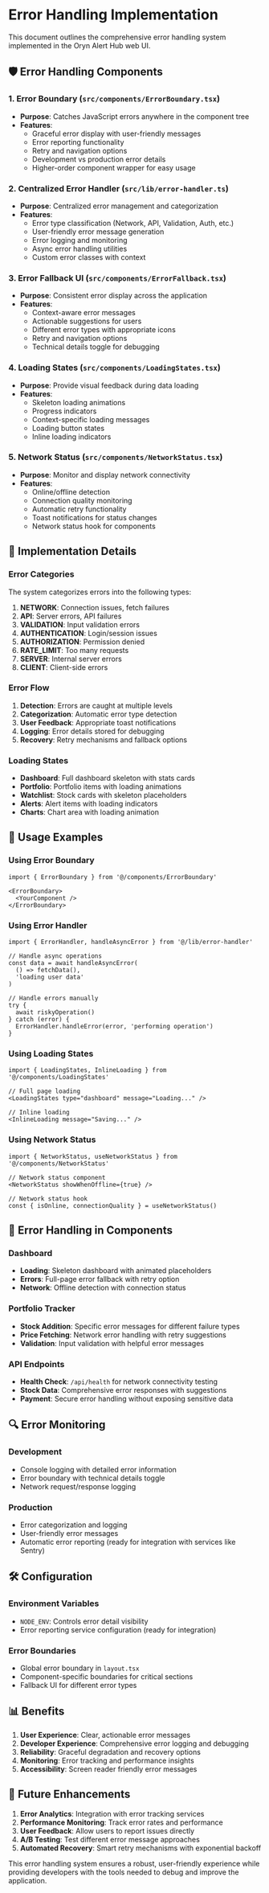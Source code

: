 # Error Handling Implementation

This document outlines the comprehensive error handling system implemented in the Oryn Alert Hub web UI.

## 🛡️ Error Handling Components

### 1. Error Boundary (`src/components/ErrorBoundary.tsx`)
- **Purpose**: Catches JavaScript errors anywhere in the component tree
- **Features**:
  - Graceful error display with user-friendly messages
  - Error reporting functionality
  - Retry and navigation options
  - Development vs production error details
  - Higher-order component wrapper for easy usage

### 2. Centralized Error Handler (`src/lib/error-handler.ts`)
- **Purpose**: Centralized error management and categorization
- **Features**:
  - Error type classification (Network, API, Validation, Auth, etc.)
  - User-friendly error message generation
  - Error logging and monitoring
  - Async error handling utilities
  - Custom error classes with context

### 3. Error Fallback UI (`src/components/ErrorFallback.tsx`)
- **Purpose**: Consistent error display across the application
- **Features**:
  - Context-aware error messages
  - Actionable suggestions for users
  - Different error types with appropriate icons
  - Retry and navigation options
  - Technical details toggle for debugging

### 4. Loading States (`src/components/LoadingStates.tsx`)
- **Purpose**: Provide visual feedback during data loading
- **Features**:
  - Skeleton loading animations
  - Progress indicators
  - Context-specific loading messages
  - Loading button states
  - Inline loading indicators

### 5. Network Status (`src/components/NetworkStatus.tsx`)
- **Purpose**: Monitor and display network connectivity
- **Features**:
  - Online/offline detection
  - Connection quality monitoring
  - Automatic retry functionality
  - Toast notifications for status changes
  - Network status hook for components

## 🔧 Implementation Details

### Error Categories
The system categorizes errors into the following types:

1. **NETWORK**: Connection issues, fetch failures
2. **API**: Server errors, API failures
3. **VALIDATION**: Input validation errors
4. **AUTHENTICATION**: Login/session issues
5. **AUTHORIZATION**: Permission denied
6. **RATE_LIMIT**: Too many requests
7. **SERVER**: Internal server errors
8. **CLIENT**: Client-side errors

### Error Flow
1. **Detection**: Errors are caught at multiple levels
2. **Categorization**: Automatic error type detection
3. **User Feedback**: Appropriate toast notifications
4. **Logging**: Error details stored for debugging
5. **Recovery**: Retry mechanisms and fallback options

### Loading States
- **Dashboard**: Full dashboard skeleton with stats cards
- **Portfolio**: Portfolio items with loading animations
- **Watchlist**: Stock cards with skeleton placeholders
- **Alerts**: Alert items with loading indicators
- **Charts**: Chart area with loading animation

## 🚀 Usage Examples

### Using Error Boundary
```tsx
import { ErrorBoundary } from '@/components/ErrorBoundary'

<ErrorBoundary>
  <YourComponent />
</ErrorBoundary>
```

### Using Error Handler
```tsx
import { ErrorHandler, handleAsyncError } from '@/lib/error-handler'

// Handle async operations
const data = await handleAsyncError(
  () => fetchData(),
  'loading user data'
)

// Handle errors manually
try {
  await riskyOperation()
} catch (error) {
  ErrorHandler.handleError(error, 'performing operation')
}
```

### Using Loading States
```tsx
import { LoadingStates, InlineLoading } from '@/components/LoadingStates'

// Full page loading
<LoadingStates type="dashboard" message="Loading..." />

// Inline loading
<InlineLoading message="Saving..." />
```

### Using Network Status
```tsx
import { NetworkStatus, useNetworkStatus } from '@/components/NetworkStatus'

// Network status component
<NetworkStatus showWhenOffline={true} />

// Network status hook
const { isOnline, connectionQuality } = useNetworkStatus()
```

## 🎯 Error Handling in Components

### Dashboard
- **Loading**: Skeleton dashboard with animated placeholders
- **Errors**: Full-page error fallback with retry option
- **Network**: Offline detection with connection status

### Portfolio Tracker
- **Stock Addition**: Specific error messages for different failure types
- **Price Fetching**: Network error handling with retry suggestions
- **Validation**: Input validation with helpful error messages

### API Endpoints
- **Health Check**: `/api/health` for network connectivity testing
- **Stock Data**: Comprehensive error responses with suggestions
- **Payment**: Secure error handling without exposing sensitive data

## 🔍 Error Monitoring

### Development
- Console logging with detailed error information
- Error boundary with technical details toggle
- Network request/response logging

### Production
- Error categorization and logging
- User-friendly error messages
- Automatic error reporting (ready for integration with services like Sentry)

## 🛠️ Configuration

### Environment Variables
- `NODE_ENV`: Controls error detail visibility
- Error reporting service configuration (ready for integration)

### Error Boundaries
- Global error boundary in `layout.tsx`
- Component-specific boundaries for critical sections
- Fallback UI for different error types

## 📊 Benefits

1. **User Experience**: Clear, actionable error messages
2. **Developer Experience**: Comprehensive error logging and debugging
3. **Reliability**: Graceful degradation and recovery options
4. **Monitoring**: Error tracking and performance insights
5. **Accessibility**: Screen reader friendly error messages

## 🔄 Future Enhancements

1. **Error Analytics**: Integration with error tracking services
2. **Performance Monitoring**: Track error rates and performance
3. **User Feedback**: Allow users to report issues directly
4. **A/B Testing**: Test different error message approaches
5. **Automated Recovery**: Smart retry mechanisms with exponential backoff

This error handling system ensures a robust, user-friendly experience while providing developers with the tools needed to debug and improve the application.
